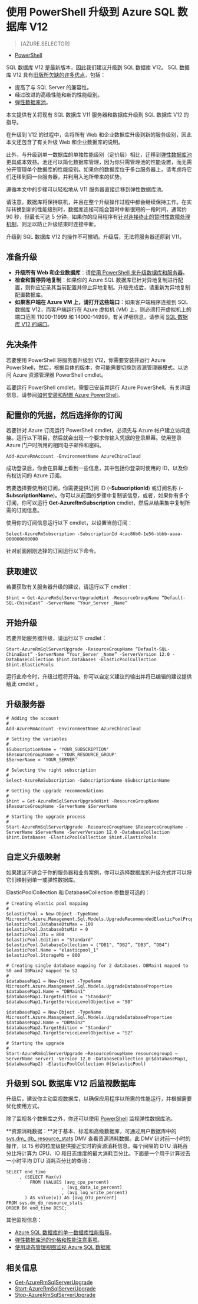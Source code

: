 <properties
	pageTitle="使用 PowerShell 升级到 Azure SQL 数据库 V12 | Azure"
	description="介绍如何使用 PowerShell 升级到 Azure SQL 数据库 V12，包括如何升级 Web 和企业数据库，以及如何升级 V11 服务器并将其数据库直接迁移到弹性数据库池。"
	services="sql-database"
	documentationCenter=""
	authors="stevestein"
	manager="jhubbard"
	editor=""/>

<tags
	ms.service="sql-database"
	ms.date="03/18/2016"
	wacn.date="05/16/2016"/>

# 使用 PowerShell 升级到 Azure SQL 数据库 V12


> [AZURE.SELECTOR]
- [PowerShell](/documentation/articles/sql-database-upgrade-server-powershell/)


SQL 数据库 V12 是最新版本，因此我们建议升级到 SQL 数据库 V12。
SQL 数据库 V12 具有[旧版所欠缺的许多优点](/documentation/articles/sql-database-v12-whats-new/)，包括：

- 提高了与 SQL Server 的兼容性。
- 经过改进的高级性能和新的性能级别。
- [弹性数据库池](/documentation/articles/sql-database-elastic-pool/)。

本文提供有关将现有 SQL 数据库 V11 服务器和数据库升级到 SQL 数据库 V12 的指导。

在升级到 V12 的过程中，会将所有 Web 和企业数据库升级到新的服务级别，因此本文还包含了有关升级 Web 和企业数据库的说明。

此外，与升级到单一数据库的单独性能级别（定价层）相比，迁移到[弹性数据库池](/documentation/articles/sql-database-elastic-pool/)更具成本效益。池还可以简化数据库管理，因为你只需管理池的性能设置，而无需分开管理单个数据库的性能级别。如果你的数据库位于多台服务器上，请考虑将它们迁移到同一台服务器，并利用入池所带来的优势。

遵循本文中的步骤可以轻松地从 V11 服务器直接迁移到弹性数据库池。

请注意，数据库将保持联机，并且在整个升级操作过程中都会继续保持工作。在实际转换到新的性能级别时，数据库连接可能会暂时中断很短的一段时间，通常约 90 秒，但最长可达 5 分钟。如果你的应用程序有[针对连接终止的暂时性故障处理机制](/documentation/articles/sql-database-connect-central-recommendations/)，则足以防止升级结束时连接中断。

升级到 SQL 数据库 V12 的操作不可撤销。升级后，无法将服务器还原到 V11。

## 准备升级

- **升级所有 Web 和企业数据库**：请[使用 PowerShell 来升级数据库和服务器](/documentation/articles/sql-database-upgrade-server-powershell/)。
- **检查和暂停异地复制**：如果你的 Azure SQL 数据库已针对异地复制进行配置，则你应记录其当前配置并停止异地复制。升级完成后，请重新为异地复制配置数据库。
- **如果客户端在 Azure VM 上，请打开这些端口**：如果客户端程序连接到 SQL 数据库 V12，而客户端运行在 Azure 虚拟机 (VM) 上，则必须打开虚拟机上的端口范围 11000-11999 和 14000-14999。有关详细信息，请参阅 [SQL 数据库 V12 的端口](/documentation/articles/sql-database-develop-direct-route-ports-adonet-v12/)。


## 先决条件

若要使用 PowerShell 将服务器升级到 V12，你需要安装并运行 Azure PowerShell，然后，根据具体的版本，你可能需要切换到资源管理器模式，以访问 Azure 资源管理器 PowerShell cmdlet。

若要运行 PowerShell cmdlet，需要已安装并运行 Azure PowerShell。有关详细信息，请参阅[如何安装和配置 Azure PowerShell](/documentation/articles/powershell-install-configure/)。


## 配置你的凭据，然后选择你的订阅

若要针对 Azure 订阅运行 PowerShell cmdlet，必须先与 Azure 帐户建立访问连接。运行以下项目，然后就会出现一个要求你输入凭据的登录屏幕。使用登录 Azure 门户时所用的相同电子邮件和密码。

	Add-AzureRmAccount -EnvironmentName AzureChinaCloud

成功登录后，你会在屏幕上看到一些信息，其中包括你登录时使用的 ID，以及你有权访问的 Azure 订阅。

若要选择要使用的订阅，你需要提供订阅 ID (**-SubscriptionId**) 或订阅名称 (**-SubscriptionName**)。你可以从前面的步骤中复制该信息，或者，如果你有多个订阅，你可以运行 **Get-AzureRmSubscription** cmdlet，然后从结果集中复制所需的订阅信息。

使用你的订阅信息运行以下 cmdlet，以设置当前订阅：

	Select-AzureRmSubscription -SubscriptionId 4cac86b0-1e56-bbbb-aaaa-000000000000

针对前面刚刚选择的订阅运行以下命令。

## 获取建议

若要获取有关服务器升级的建议，请运行以下 cmdlet：

    $hint = Get-AzureRmSqlServerUpgradeHint -ResourceGroupName “Default-SQL-ChinaEast” -ServerName “Your_Server _Name”


## 开始升级

若要开始服务器升级，请运行以下 cmdlet：

    Start-AzureRmSqlServerUpgrade -ResourceGroupName “Default-SQL-ChinaEast” -ServerName “Your_Server _Name” -ServerVersion 12.0 -DatabaseCollection $hint.Databases -ElasticPoolCollection $hint.ElasticPools  


运行此命令时，升级过程将开始。你可以自定义建议的输出并将已编辑的建议提供给此 cmdlet 。


## 升级服务器


    # Adding the account
    #
    Add-AzureRmAccount -EnvironmentName AzureChinaCloud

    # Setting the variables
    #
    $SubscriptionName = 'YOUR_SUBSCRIPTION'
    $ResourceGroupName = 'YOUR_RESOURCE_GROUP'
    $ServerName = 'YOUR_SERVER'

    # Selecting the right subscription
    #
    Select-AzureRmSubscription -SubscriptionName $SubscriptionName

    # Getting the upgrade recommendations
    #
    $hint = Get-AzureRmSqlServerUpgradeHint -ResourceGroupName $ResourceGroupName -ServerName $ServerName

    # Starting the upgrade process
    #
    Start-AzureRmSqlServerUpgrade -ResourceGroupName $ResourceGroupName -ServerName $ServerName -ServerVersion 12.0 -DatabaseCollection $hint.Databases -ElasticPoolCollection $hint.ElasticPools  


## 自定义升级映射

如果建议不适合于你的服务器和业务案例，你可以选择数据库的升级方式并可以将它们映射到单一或弹性数据库。

ElasticPoolCollection 和 DatabaseCollection 参数是可选的：

    # Creating elastic pool mapping
    #
    $elasticPool = New-Object -TypeName Microsoft.Azure.Management.Sql.Models.UpgradeRecommendedElasticPoolProperties
    $elasticPool.DatabaseDtuMax = 100
    $elasticPool.DatabaseDtuMin = 0
    $elasticPool.Dtu = 800
    $elasticPool.Edition = "Standard"
    $elasticPool.DatabaseCollection = ("DB1", “DB2”, “DB3”, “DB4”)
    $elasticPool.Name = "elasticpool_1"
    $elasticPool.StorageMb = 800

    # Creating single database mapping for 2 databases. DBMain1 mapped to S0 and DBMain2 mapped to S2
    #
    $databaseMap1 = New-Object -TypeName Microsoft.Azure.Management.Sql.Models.UpgradeDatabaseProperties
    $databaseMap1.Name = "DBMain1"
    $databaseMap1.TargetEdition = "Standard"
    $databaseMap1.TargetServiceLevelObjective = "S0"

    $databaseMap2 = New-Object -TypeName Microsoft.Azure.Management.Sql.Models.UpgradeDatabaseProperties
    $databaseMap2.Name = "DBMain2"
    $databaseMap2.TargetEdition = "Standard"
    $databaseMap2.TargetServiceLevelObjective = "S2"

    # Starting the upgrade
    #
    Start-AzureRmSqlServerUpgrade –ResourceGroupName resourcegroup1 –ServerName server1 -Version 12.0 -DatabaseCollection @($databaseMap1, $databaseMap2) -ElasticPoolCollection @($elasticPool)



## 升级到 SQL 数据库 V12 后监视数据库


升级后，建议你主动监视数据库，以确保应用程序以所需的性能运行，并根据需要优化使用方式。

除了监视各个数据库之外，你还可以使用 [PowerShell](/documentation/articles/sql-database-elastic-pool-manage-powershell/) 监视弹性数据库池。


**资源消耗数据：**对于基本、标准和高级数据库，可通过用户数据库中的 [sys.dm\_ db\_ resource\_stats](http://msdn.microsoft.com/zh-cn/library/azure/dn800981.aspx) DMV 查看资源消耗数据。此 DMV 针对前一小时的操作，以 15 秒的粒度级提供接近实时的资源消耗信息。每个间隔的 DTU 消耗百分比将计算为 CPU、IO 和日志维度的最大消耗百分比。下面是一个用于计算过去一小时平均 DTU 消耗百分比的查询：

    SELECT end_time
    	 , (SELECT Max(v)
             FROM (VALUES (avg_cpu_percent)
                         , (avg_data_io_percent)
                         , (avg_log_write_percent)
    	   ) AS value(v)) AS [avg_DTU_percent]
    FROM sys.dm_db_resource_stats
    ORDER BY end_time DESC;

其他监视信息：

- [Azure SQL 数据库的单一数据库性能指导](http://msdn.microsoft.com/zh-cn/library/azure/dn369873.aspx)。
- [弹性数据库池的价格和性能注意事项](/documentation/articles/sql-database-elastic-pool-guidance/)。
- [使用动态管理视图监视 Azure SQL 数据库](/documentation/articles/sql-database-monitoring-with-dmvs/)


<!--
**警报：**在 Azure 管理门户中设置“警报”可在升级后的数据库 DTU 消耗量接近特定的高位时接收通知。你可以针对 DTU、CPU、IO 和日志等各种性能度量值，在 Azure 管理门户中设置数据库警报。浏览到你的数据库，然后在“设置”边栏选项卡中选择“警报规则”。

例如，你可以针对“DTU 百分比”设置电子邮件警报，以便在过去 5 分钟平均 DTU 百分比值超过 75% 时发出警报。请参阅[接收警报通知](/documentation/articles/insights-receive-alert-notifications/)，以了解有关如何配置警报通知的详细信息。-->



## 相关信息

- [Get-AzureRmSqlServerUpgrade](https://msdn.microsoft.com/zh-cn/library/azure/mt603582.aspx)
- [Start-AzureRmSqlServerUpgrade](https://msdn.microsoft.com/zh-cn/library/azure/mt619403.aspx)
- [Stop-AzureRmSqlServerUpgrade](https://msdn.microsoft.com/zh-cn/library/azure/mt603589.aspx)

<!---HONumber=Mooncake_0509_2016-->

